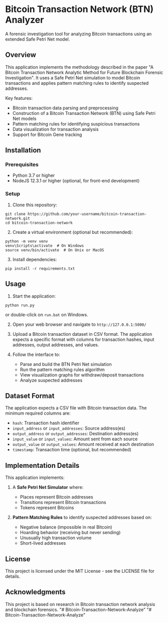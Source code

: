 # Bitcoin Transaction Network (BTN) Analyzer

A forensic investigation tool for analyzing Bitcoin transactions using an extended Safe Petri Net model.

## Overview

This application implements the methodology described in the paper "A Bitcoin Transaction Network Analytic Method for Future Blockchain Forensic Investigation". It uses a Safe Petri Net simulation to model Bitcoin transactions and applies pattern matching rules to identify suspected addresses.

Key features:
- Bitcoin transaction data parsing and preprocessing
- Construction of a Bitcoin Transaction Network (BTN) using Safe Petri Net models
- Pattern matching rules for identifying suspicious transactions
- Data visualization for transaction analysis
- Support for Bitcoin Gene tracking 

## Installation

### Prerequisites

- Python 3.7 or higher
- NodeJS 12.3.1 or higher (optional, for front-end development)

### Setup

1. Clone this repository:
```
git clone https://github.com/your-username/bitcoin-transaction-network.git
cd bitcoin-transaction-network
```

2. Create a virtual environment (optional but recommended):
```
python -m venv venv
venv\Scripts\activate  # On Windows
source venv/bin/activate  # On Unix or MacOS
```

3. Install dependencies:
```
pip install -r requirements.txt
```

## Usage

1. Start the application:
```
python run.py
```
or double-click on `run.bat` on Windows.

2. Open your web browser and navigate to `http://127.0.0.1:5000/`

3. Upload a Bitcoin transaction dataset in CSV format. The application expects a specific format with columns for transaction hashes, input addresses, output addresses, and values.

4. Follow the interface to:
   - Parse and build the BTN Petri Net simulation
   - Run the pattern matching rules algorithm
   - View visualization graphs for withdraw/deposit transactions
   - Analyze suspected addresses

## Dataset Format

The application expects a CSV file with Bitcoin transaction data. The minimum required columns are:
- `hash`: Transaction hash identifier
- `input_address` or `input_addresses`: Source address(es)
- `output_address` or `output_addresses`: Destination address(es)
- `input_value` or `input_values`: Amount sent from each source
- `output_value` or `output_values`: Amount received at each destination
- `timestamp`: Transaction time (optional, but recommended)

## Implementation Details

This application implements:
1. A **Safe Petri Net Simulator** where:
   - Places represent Bitcoin addresses
   - Transitions represent Bitcoin transactions
   - Tokens represent Bitcoins

2. **Pattern Matching Rules** to identify suspected addresses based on:
   - Negative balance (impossible in real Bitcoin)
   - Hoarding behavior (receiving but never sending)
   - Unusually high transaction volume
   - Short-lived addresses

## License

This project is licensed under the MIT License - see the LICENSE file for details.

## Acknowledgments

This project is based on research in Bitcoin transaction network analysis and blockchain forensics. "# Bitcoin-Transaction-Network-Analyze" 
"# Bitcoin-Transaction-Network-Analyze" 
